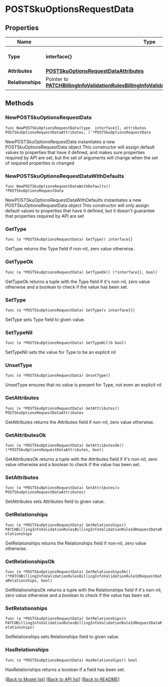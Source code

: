 # POSTSkuOptionsRequestData

## Properties

Name | Type | Description | Notes
------------ | ------------- | ------------- | -------------
**Type** | **interface{}** | The resource&#39;s type | 
**Attributes** | [**POSTSkuOptionsRequestDataAttributes**](POSTSkuOptionsRequestDataAttributes.md) |  | 
**Relationships** | Pointer to [**PATCHBillingInfoValidationRulesBillingInfoValidationRuleIdRequestDataRelationships**](PATCHBillingInfoValidationRulesBillingInfoValidationRuleIdRequestDataRelationships.md) |  | [optional] 

## Methods

### NewPOSTSkuOptionsRequestData

`func NewPOSTSkuOptionsRequestData(type_ interface{}, attributes POSTSkuOptionsRequestDataAttributes, ) *POSTSkuOptionsRequestData`

NewPOSTSkuOptionsRequestData instantiates a new POSTSkuOptionsRequestData object
This constructor will assign default values to properties that have it defined,
and makes sure properties required by API are set, but the set of arguments
will change when the set of required properties is changed

### NewPOSTSkuOptionsRequestDataWithDefaults

`func NewPOSTSkuOptionsRequestDataWithDefaults() *POSTSkuOptionsRequestData`

NewPOSTSkuOptionsRequestDataWithDefaults instantiates a new POSTSkuOptionsRequestData object
This constructor will only assign default values to properties that have it defined,
but it doesn't guarantee that properties required by API are set

### GetType

`func (o *POSTSkuOptionsRequestData) GetType() interface{}`

GetType returns the Type field if non-nil, zero value otherwise.

### GetTypeOk

`func (o *POSTSkuOptionsRequestData) GetTypeOk() (*interface{}, bool)`

GetTypeOk returns a tuple with the Type field if it's non-nil, zero value otherwise
and a boolean to check if the value has been set.

### SetType

`func (o *POSTSkuOptionsRequestData) SetType(v interface{})`

SetType sets Type field to given value.


### SetTypeNil

`func (o *POSTSkuOptionsRequestData) SetTypeNil(b bool)`

 SetTypeNil sets the value for Type to be an explicit nil

### UnsetType
`func (o *POSTSkuOptionsRequestData) UnsetType()`

UnsetType ensures that no value is present for Type, not even an explicit nil
### GetAttributes

`func (o *POSTSkuOptionsRequestData) GetAttributes() POSTSkuOptionsRequestDataAttributes`

GetAttributes returns the Attributes field if non-nil, zero value otherwise.

### GetAttributesOk

`func (o *POSTSkuOptionsRequestData) GetAttributesOk() (*POSTSkuOptionsRequestDataAttributes, bool)`

GetAttributesOk returns a tuple with the Attributes field if it's non-nil, zero value otherwise
and a boolean to check if the value has been set.

### SetAttributes

`func (o *POSTSkuOptionsRequestData) SetAttributes(v POSTSkuOptionsRequestDataAttributes)`

SetAttributes sets Attributes field to given value.


### GetRelationships

`func (o *POSTSkuOptionsRequestData) GetRelationships() PATCHBillingInfoValidationRulesBillingInfoValidationRuleIdRequestDataRelationships`

GetRelationships returns the Relationships field if non-nil, zero value otherwise.

### GetRelationshipsOk

`func (o *POSTSkuOptionsRequestData) GetRelationshipsOk() (*PATCHBillingInfoValidationRulesBillingInfoValidationRuleIdRequestDataRelationships, bool)`

GetRelationshipsOk returns a tuple with the Relationships field if it's non-nil, zero value otherwise
and a boolean to check if the value has been set.

### SetRelationships

`func (o *POSTSkuOptionsRequestData) SetRelationships(v PATCHBillingInfoValidationRulesBillingInfoValidationRuleIdRequestDataRelationships)`

SetRelationships sets Relationships field to given value.

### HasRelationships

`func (o *POSTSkuOptionsRequestData) HasRelationships() bool`

HasRelationships returns a boolean if a field has been set.


[[Back to Model list]](../README.md#documentation-for-models) [[Back to API list]](../README.md#documentation-for-api-endpoints) [[Back to README]](../README.md)


